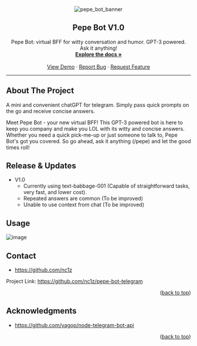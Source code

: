 <a name="readme-top"></a>

<!-- PROJECT LOGO -->

<Banner Here>

<br />
<div align="center">

![pepe_bot_banner](https://user-images.githubusercontent.com/111836326/215663398-0efa9764-5caf-46c1-a39d-1e58c8b542eb.jpg)

<h2 align="center">Pepe Bot V1.0</h2>

  <p align="center">
    Pepe Bot: virtual BFF for witty conversation and humor. GPT-3 powered. Ask it anything!
    <br />
    <a href="https://github.com/nc1z/simple-bot-telegram"><strong>Explore the docs »</strong></a>
    <br />
    <br />
    <a href="https://t.me/simple_v1_bot">View Demo</a>
    ·
    <a href="https://github.com/nc1z/simple-bot-telegram">Report Bug</a>
    ·
    <a href="https://github.com/nc1z/simple-bot-telegram">Request Feature</a>
  </p>
</div>

<hr/>

<!-- ABOUT THE PROJECT -->

## About The Project

A mini and convenient chatGPT for telegram. Simply pass quick prompts on the go and receive concise answers. 

Meet Pepe Bot - your new virtual BFF! This GPT-3 powered bot is here to keep you company and make you LOL with its witty and concise answers. Whether you need a quick pick-me-up or just someone to talk to, Pepe Bot's got you covered. So go ahead, ask it anything (/pepe) and let the good times roll!

<!-- RELEASE -->

## Release & Updates

- V1.0
  - Currently using text-babbage-001 (Capable of straightforward tasks, very fast, and lower cost).
  - Repeated answers are common (To be improved)
  - Unable to use context from chat (To be improved)

<!-- BOT COMMANDS -->

## Usage
![image](https://user-images.githubusercontent.com/111836326/215665672-d440e1b1-336f-4f76-8f74-741b1bfd0dce.png)


<!-- CONTACT -->

## Contact

- https://github.com/nc1z

Project Link: https://github.com/nc1z/pepe-bot-telegram

<p align="right">(<a href="#readme-top">back to top</a>)</p>

<!-- ACKNOWLEDGMENTS -->

## Acknowledgments

- https://github.com/yagop/node-telegram-bot-api

<p align="right">(<a href="#readme-top">back to top</a>)</p>
